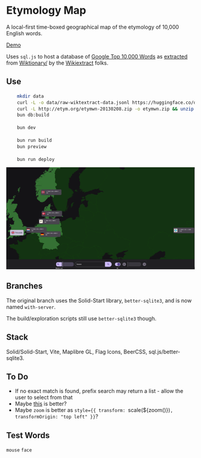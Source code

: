 # Etymology Map

A local-first time-boxed geographical map of the etymology of 10,000 English words.

[Demo](https://leegee.github.io/etymology-map/)

Uses `sql.js` to host a database of [Google Top 10,000 Words](https://raw.githubusercontent.com/first20hours/google-10000-english/refs/heads/master/google-10000-english.txt) as [extracted](https://kaikki.org/dictionary/rawdata.html) from [Wiktionary/](https://www.wiktionary.org/) by the [Wikiextract](https://aclanthology.org/2022.lrec-1.140/) folks.

## Use

```bash
    mkdir data
    curl -L -o data/raw-wiktextract-data.jsonl https://huggingface.co/datasets/aletrn/wiktionary/resolve/main/raw-wiktextract-data.jsonl
    curl -L http://etym.org/etymwn-20130208.zip -o etymwn.zip && unzip -p etymwn.zip etymwn-20130208/etymwn.tsv > data/etymwn.tsv
    bun db:build

    bun dev

    bun run build
    bun preview 
    
    bun run deploy
```

[![Screenshot](./README.png)](https://leegee.github.io/etymology-map/)

## Branches

The original branch uses the Solid-Start library, `better-sqlite3`, and is now named `with-server`.

The build/exploration scripts still use `better-sqlite3` though.

## Stack

Solid/Solid-Start, Vite, Maplibre GL, Flag Icons, BeerCSS, sql.js/better-sqlite3.

## To Do

* If no exact match is found, prefix search may return a list - allow the user to select from that
* Maybe [this](http://etym.org/) is better?
* Maybe `zoom` is better as `style={{ transform: `scale(${zoom()})`, transformOrigin: "top left" }}`?

## Test Words

`mouse`
`face`
